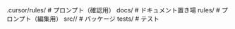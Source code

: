 .cursor/rules/   # プロンプト（確認用）
docs/            # ドキュメント置き場
rules/           # プロンプト（編集用）
src/<package>/   # パッケージ
tests/           # テスト
